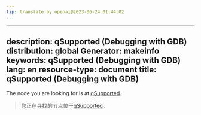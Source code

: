 ```yaml
---
tip: translate by openai@2023-06-24 01:44:02
...
```

---
description: qSupported (Debugging with GDB)
distribution: global
Generator: makeinfo
keywords: qSupported (Debugging with GDB)
lang: en
resource-type: document
title: qSupported (Debugging with GDB)
---

The node you are looking for is at [qSupported](General-Query-Packets.html#qSupported).

> 您正在寻找的节点位于[qSupported](General-Query-Packets.html#qSupported)。
